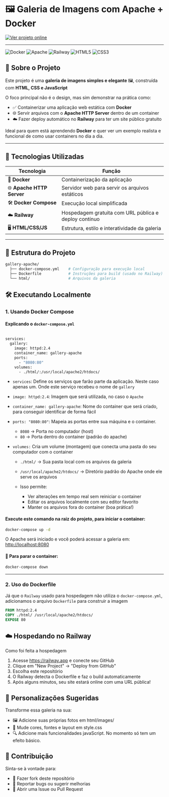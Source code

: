 # 🖼️ Galeria de Imagens com Apache + Docker

<a href="https://gallery-apache-production.up.railway.app/" target="_blank">
  <img src="https://img.shields.io/badge/🚀_Veja_o_projeto_hospedado!-blue?style=for-the-badge&logo=vercel&logoColor=white&labelColor=1a1a1a" alt="Ver projeto online">
</a>

---

![Docker](https://img.shields.io/badge/Docker-2496ED?style=for-the-badge&logo=docker&logoColor=white)
![Apache](https://img.shields.io/badge/Apache-D22128?style=for-the-badge&logo=apache&logoColor=white)
![Railway](https://img.shields.io/badge/Railway-0B0D0E?style=for-the-badge&logo=railway&logoColor=white)
![HTML5](https://img.shields.io/badge/HTML5-E34F26?style=for-the-badge&logo=html5&logoColor=white)
![CSS3](https://img.shields.io/badge/CSS3-1572B6?style=for-the-badge&logo=css3&logoColor=white)


## 📌 Sobre o Projeto

Este projeto é uma **galeria de imagens simples e elegante** 🖼️, construída com **HTML, CSS e JavaScript**

O foco principal não é o design, mas sim demonstrar na prática como:

- ✅ Containerizar uma aplicação web estática com **Docker**
- 🌐 Servir arquivos com o **Apache HTTP Server** dentro de um container
- ☁️ Fazer deploy automático no **Railway** para ter um site público gratuito

Ideal para quem está aprendendo **Docker** e quer ver um exemplo realista e funcional de como usar containers no dia a dia.

---

## 🚀 Tecnologias Utilizadas

| Tecnologia   | Função |
|------------|--------|
| 🐳 **Docker** | Containerização da aplicação |
| 🌐 **Apache HTTP Server** | Servidor web para servir os arquivos estáticos |
| 🛠️ **Docker Compose** | Execução local simplificada |
| ☁️ **Railway** | Hospedagem gratuita com URL pública e deploy contínuo |
| 🖥️ **HTML/CSS/JS** | Estrutura, estilo e interatividade da galeria |

---

## 📂 Estrutura do Projeto

```bash
gallery-apache/
  ├── docker-compose.yml    # Configuração para execução local
  ├── Dockerfile            # Instruções para build (usado no Railway)
  └── html/                 # Arquivos da galeria
```

## 🛠️ Executando Localmente

### 1. Usando Docker Compose

#### Explicando o `docker-compose.yml` 

```dockerfile

services:
  gallery:
    image: httpd:2.4
    container_name: gallery-apache
    ports:
      - "8080:80"
    volumes:
      - ./html/:/usr/local/apache2/htdocs/
```

- `services`: Define os serviços que farão parte da aplicação. Neste caso apenas um. Onde este serviço recebeu o nome de `gallery`
  
- `image: httpd:2.4`: Imagem que será utilizada, no caso o `Apache`
  
- `container_name: gallery-apache`: Nome do container que será criado, para conseguir identificar de forma fácil
  
- `ports: "8080:80"`: Mapeia as portas entre sua máquina e o container. 
   - `8080` →  Porta no computador (host)
   - `80` →  Porta dentro do container (padrão do apache)
     
- `volumes:` Cria um volume (montagem) que conecta uma pasta do seu computador com o container
   - `./html/` → Sua pasta local com os arquivos da galeria
   - `/usr/local/apache2/htdocs/` → Diretório padrão do Apache onde ele serve os arquivos
     
   - Isso permite:
     - Ver alterações em tempo real sem reiniciar o container
     - Editar os arquivos localmente com seu editor favorito
     - Manter os arquivos fora do container (boa prática!)
  
#### Execute este comando na raiz do projeto, para iniciar o container:

```bash
docker-compose up -d
```

O Apache será iniciado e você poderá acessar a galeria em: <a href="http://localhost:8080" target="_blank">http://localhost:8080</a>

#### 🔧 Para parar o container:

```bash
docker-compose down
```
---

### 2. Uso do Dockerfile

Já que o `Railway` usado para hospedagem não utiliza o `docker-compose.yml`, adicionamos o arquivo `Dockerfile` para construir a imagem 

```dockerfile
FROM httpd:2.4
COPY ./html/ /usr/local/apache2/htdocs/
EXPOSE 80
```

## ☁️ Hospedando no Railway

Como foi feita a hospedagem 

1. Acesse <a href=" https://railway.app " target="_blank"> https://railway.app </a> e conecte seu GitHub
2. Clique em "New Project" → "Deploy from GitHub"
3. Escolha este repositório
4. O Railway detecta o Dockerfile e faz o build automaticamente
5. Após alguns minutos, seu site estará online com uma URL pública!

## 🎨 Personalizações Sugeridas 

Transforme essa galeria na sua:

- 🖼️ Adicione suas próprias fotos em html/images/
- 🎨 Mude cores, fontes e layout em style.css
- 🔍 Adicione mais funcionalidades javaScript. No momento só tem um efeito básico.

## 🙌 Contribuição

Sinta-se à vontade para:

- 🍴 Fazer fork deste repositório
- 🐛 Reportar bugs ou sugerir melhorias
- 💬 Abrir uma Issue ou Pull Request





